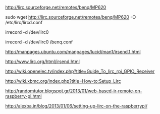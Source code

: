 http://lirc.sourceforge.net/remotes/benq/MP620

sudo wget http://lirc.sourceforge.net/remotes/benq/MP620 -O /etc/lirc/lircd.conf

irrecord -d /dev/lirc0

irrecord -d /dev/lirc0 /benq.conf

http://manpages.ubuntu.com/manpages/lucid/man1/irsend.1.html

http://www.lirc.org/html/irsend.html

http://wiki.openelec.tv/index.php?title=Guide_To_lirc_rpi_GPIO_Receiver

http://wiki.xbmc.org/index.php?title=How-to:Setup_Lirc

http://randomtutor.blogspot.gr/2013/01/web-based-ir-remote-on-raspberry-pi.html

http://alexba.in/blog/2013/01/06/setting-up-lirc-on-the-raspberrypi/
